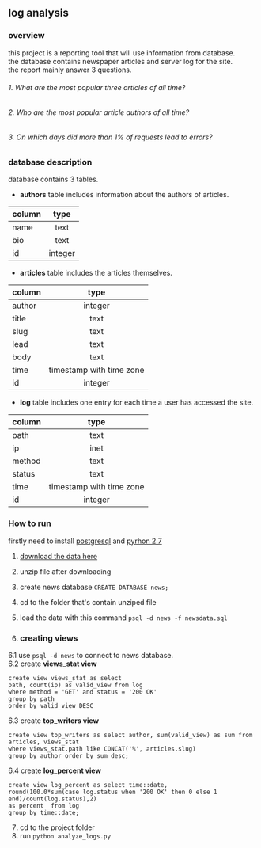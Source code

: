 ## log analysis
### overview
this project is a reporting tool that will use information from database.<br>
the database contains newspaper articles and server log for the site.<br>
the report mainly answer 3 questions.
###### 1. What are the most popular three articles of all time?
###### 2. Who are the most popular article authors of all time?
###### 3. On which days did more than 1% of requests lead to errors?

### database description
database contains 3 tables.<br>
- **authors** table includes information about the authors of articles. <br>

| column | type   |
|------  | :-----:|
|name    | text   |
|bio     | text   |
|id      | integer| 

- **articles** table includes the articles themselves.<br>

|column | type                     |
|------ | :-----------------------:|
 author | integer                  | 
 title  | text                     | 
 slug   | text                     | 
 lead   | text                     | 
 body   | text                     | 
 time   | timestamp with time zone |
 id     | integer                  |

- **log** table includes one entry for each time a user has accessed the site.<br>

|column | type                     |
|------ | :-----------------------:|
path   | text                      | 
 ip     | inet                     | 
 method | text                     | 
 status | text                     | 
 time   | timestamp with time zone |
 id     | integer                  |

### How to run
firstly need to install [postgresql](https://www.postgresql.org/) and [pyrhon 2.7](https://www.python.org/download/releases/2.7/) 

1. [download the data here](https://d17h27t6h515a5.cloudfront.net/topher/2016/August/57b5f748_newsdata/newsdata.zip)
2. unzip file after downloading
3. create news database ``` CREATE DATABASE news; ```
4. cd to the folder that's contain unziped file
5. load the data with this command ```psql -d news -f newsdata.sql ```

6. ### creating views
 6.1 use ``` psql -d news ``` to connect to news database.<br>
 6.2 create **views_stat view**
```
create view views_stat as select
path, count(ip) as valid_view from log 
where method = 'GET' and status = '200 OK' 
group by path
order by valid_view DESC 
```
6.3 create **top_writers view** 
```
create view top_writers as select author, sum(valid_view) as sum from articles, views_stat
where views_stat.path like CONCAT('%', articles.slug)
group by author order by sum desc;
```
6.4 create **log_percent view**
```
create view log_percent as select time::date, 
round(100.0*sum(case log.status when '200 OK' then 0 else 1 end)/count(log.status),2) 
as percent  from log
group by time::date;

```
7. cd to the project folder
8. run ``` python analyze_logs.py ```
